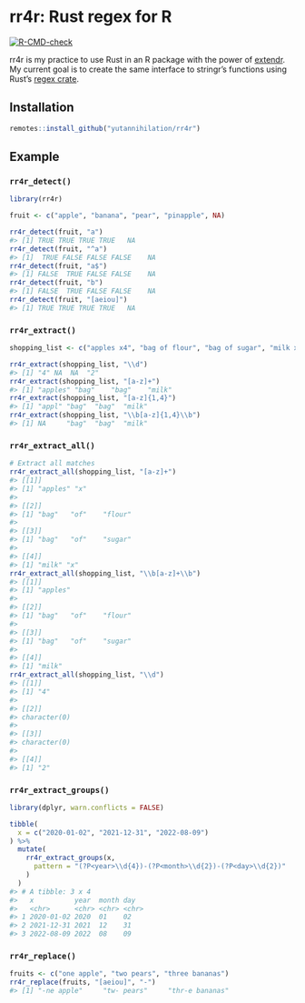 
<!-- README.md is generated from README.Rmd. Please edit that file -->

# rr4r: Rust regex for R

<!-- badges: start -->

[![R-CMD-check](https://github.com/yutannihilation/rr4r/workflows/R-CMD-check/badge.svg)](https://github.com/yutannihilation/rr4r/actions)
<!-- badges: end -->

rr4r is my practice to use Rust in an R package with the power of
[extendr](https://github.com/extendr/extendr). My current goal is to
create the same interface to stringr’s functions using Rust’s [regex
crate](https://docs.rs/regex/1.4.3/regex/).

## Installation

``` r
remotes::install_github("yutannihilation/rr4r")
```

## Example

### `rr4r_detect()`

``` r
library(rr4r)

fruit <- c("apple", "banana", "pear", "pinapple", NA)

rr4r_detect(fruit, "a")
#> [1] TRUE TRUE TRUE TRUE   NA
rr4r_detect(fruit, "^a")
#> [1]  TRUE FALSE FALSE FALSE    NA
rr4r_detect(fruit, "a$")
#> [1] FALSE  TRUE FALSE FALSE    NA
rr4r_detect(fruit, "b")
#> [1] FALSE  TRUE FALSE FALSE    NA
rr4r_detect(fruit, "[aeiou]")
#> [1] TRUE TRUE TRUE TRUE   NA
```

### `rr4r_extract()`

``` r
shopping_list <- c("apples x4", "bag of flour", "bag of sugar", "milk x2")

rr4r_extract(shopping_list, "\\d")
#> [1] "4" NA  NA  "2"
rr4r_extract(shopping_list, "[a-z]+")
#> [1] "apples" "bag"    "bag"    "milk"
rr4r_extract(shopping_list, "[a-z]{1,4}")
#> [1] "appl" "bag"  "bag"  "milk"
rr4r_extract(shopping_list, "\\b[a-z]{1,4}\\b")
#> [1] NA     "bag"  "bag"  "milk"
```

### `rr4r_extract_all()`

``` r
# Extract all matches
rr4r_extract_all(shopping_list, "[a-z]+")
#> [[1]]
#> [1] "apples" "x"     
#> 
#> [[2]]
#> [1] "bag"   "of"    "flour"
#> 
#> [[3]]
#> [1] "bag"   "of"    "sugar"
#> 
#> [[4]]
#> [1] "milk" "x"
rr4r_extract_all(shopping_list, "\\b[a-z]+\\b")
#> [[1]]
#> [1] "apples"
#> 
#> [[2]]
#> [1] "bag"   "of"    "flour"
#> 
#> [[3]]
#> [1] "bag"   "of"    "sugar"
#> 
#> [[4]]
#> [1] "milk"
rr4r_extract_all(shopping_list, "\\d")
#> [[1]]
#> [1] "4"
#> 
#> [[2]]
#> character(0)
#> 
#> [[3]]
#> character(0)
#> 
#> [[4]]
#> [1] "2"
```

### `rr4r_extract_groups()`

``` r
library(dplyr, warn.conflicts = FALSE)

tibble(
  x = c("2020-01-02", "2021-12-31", "2022-08-09")
) %>% 
  mutate(
    rr4r_extract_groups(x, 
      pattern = "(?P<year>\\d{4})-(?P<month>\\d{2})-(?P<day>\\d{2})"
    )
  )
#> # A tibble: 3 x 4
#>   x          year  month day  
#>   <chr>      <chr> <chr> <chr>
#> 1 2020-01-02 2020  01    02   
#> 2 2021-12-31 2021  12    31   
#> 3 2022-08-09 2022  08    09
```

### `rr4r_replace()`

``` r
fruits <- c("one apple", "two pears", "three bananas")
rr4r_replace(fruits, "[aeiou]", "-")
#> [1] "-ne apple"     "tw- pears"     "thr-e bananas"
```
